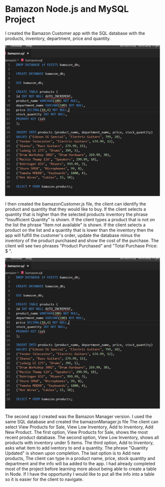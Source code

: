 # Bamazon Node.js and MySQL Project

I created the Bamazon Customer app with the SQL database with the products, inventory, department, price and quantity.


![mySQL file](https://github.com/brianchilds-22/Bamazon/blob/master/markdown/Screenshot%20(3).png)


I then created the bamazonCustomer.js file, the client can identify the product and quantity that they would like to buy.
If the client selects a quantity that is higher than the selected products inventory the phrase "Insufficient Quantity"
is shown. If the client types a product that is not on the list the phrase "Item not available" is shown.
If the client selects a product on the list and a quantity that is lower than the inventory then the app will fulfill the 
customer's order, update the database minus the inventory of the product purchased and show the cost of the purchase.
The client will see two phrases "Product Purchased" and "Total Purchase Price: $ ".

![mySQL file](https://github.com/brianchilds-22/Bamazon/blob/master/markdown/Screenshot%20(3).png)


The second app I created was the Bamazon Manager version. I used the same SQL database and created the bamazonManager.js file
The client can select View Products for Sale, View Low Inventory, Add to Inventory, Add New Product.
The first option, View Products for Sale, shows the most recent product database. 
The second option, View Low Inventory, shows all products with inventory under 5 items.
The third option, Add to Inventory, asks what item to add iventory to and a quantity. The phrase "Quantity Updated" is
shown upon completion. The last option is to Add new products, The client can type in a product name,
price, stock quantity and department and the info will ba added to the app. 
I had already completed most of the project before learning more about being able to create a table in Node.
If I have the opportunity I would like to put all the info into a table so it is easier for the client to navigate.
